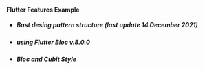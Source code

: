 #### Flutter Features Example
- ##### Bast desing pattern structure (last update 14 December 2021)
- ##### using Flutter Bloc v.8.0.0
- ##### Bloc and Cubit Style
